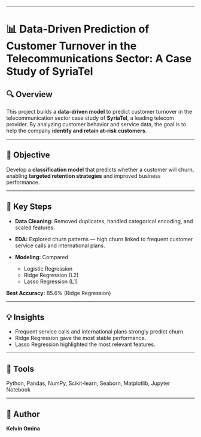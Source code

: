 

---

# 📊 Data-Driven Prediction of Customer Turnover in the Telecommunications Sector: A Case Study of SyriaTel

## 🔍 Overview

This project builds a **data-driven model** to predict customer turnover in the telecommunication sector case study of **SyriaTel**, a leading telecom provider. By analyzing customer behavior and service data, the goal is to help the company **identify and retain at-risk customers**.

---

## 🎯 Objective

Develop a **classification model** that predicts whether a customer will churn, enabling **targeted retention strategies** and improved business performance.

---

## 🧠 Key Steps

* **Data Cleaning:** Removed duplicates, handled categorical encoding, and scaled features.
* **EDA:** Explored churn patterns — high churn linked to frequent customer service calls and international plans.
* **Modeling:** Compared

  * Logistic Regression
  * Ridge Regression (L2)
  * Lasso Regression (L1)

**Best Accuracy:** 85.6% (Ridge Regression)

---

## 💡 Insights

* Frequent service calls and international plans strongly predict churn.
* Ridge Regression gave the most stable performance.
* Lasso Regression highlighted the most relevant features.

---

## 🧰 Tools

Python, Pandas, NumPy, Scikit-learn, Seaborn, Matplotlib, Jupyter Notebook

---

## 👤 Author

**Kelvin Omina**


